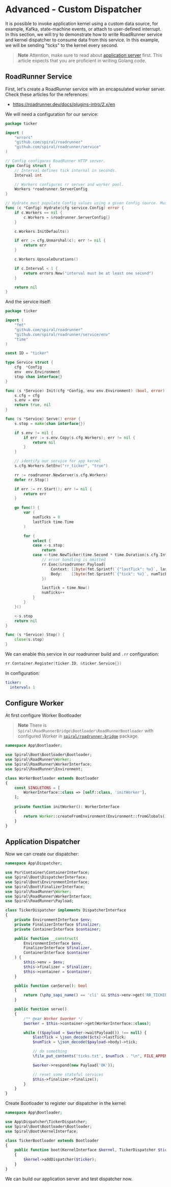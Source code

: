 # Advanced - Custom Dispatcher

It is possible to invoke application kernel using a custom data source, for example, Kafka, state-machine events, or
attach to user-defined interrupt. In this section, we will try to demonstrate how to write RoadRunner service and kernel
dispatcher to consume data from this service. In this example, we will be sending "ticks" to the kernel every second.

> **Note**
> Attention, make sure to read about [application server](/framework/application-server.md) first. This article expects
> that you are proficient in writing Golang code.

## RoadRunner Service

First, let's create a RoadRunner service with an encapsulated worker server. Check these articles for the references:

- https://roadrunner.dev/docs/plugins-intro/2.x/en

We will need a configuration for our service:

```go
package ticker

import (
	"errors"
	"github.com/spiral/roadrunner"
	"github.com/spiral/roadrunner/service"
)

// Config configures RoadRunner HTTP server.
type Config struct {
	// Interval defines tick internal in seconds.
	Interval int

	// Workers configures rr server and worker pool.
	Workers *roadrunner.ServerConfig
}

// Hydrate must populate Config values using a given Config source. Must return an error if Config is not valid.
func (c *Config) Hydrate(cfg service.Config) error {
	if c.Workers == nil {
		c.Workers = &roadrunner.ServerConfig{}
	}

	c.Workers.InitDefaults()

	if err := cfg.Unmarshal(c); err != nil {
		return err
	}

	c.Workers.UpscaleDurations()

	if c.Interval < 1 {
		return errors.New("interval must be at least one second")
	}

	return nil
}
```

And the service itself:

```go
package ticker

import (
	"fmt"
	"github.com/spiral/roadrunner"
	"github.com/spiral/roadrunner/service/env"
	"time"
)

const ID = "ticker"

type Service struct {
	cfg  *Config
	env  env.Environment
	stop chan interface{}
}

func (s *Service) Init(cfg *Config, env env.Environment) (bool, error) {
	s.cfg = cfg
	s.env = env
	return true, nil
}

func (s *Service) Serve() error {
	s.stop = make(chan interface{})

	if s.env != nil {
		if err := s.env.Copy(s.cfg.Workers); err != nil {
			return nil
		}
	}

	// identify our service for app kernel
	s.cfg.Workers.SetEnv("rr_ticker", "true")

	rr := roadrunner.NewServer(s.cfg.Workers)
	defer rr.Stop()

	if err := rr.Start(); err != nil {
		return err
	}

	go func() {
		var (
			numTicks = 0
			lastTick time.Time
		)

		for {
			select {
			case <-s.stop:
				return
			case <-time.NewTicker(time.Second * time.Duration(s.cfg.Interval)).C:
				// error handling is omitted
				rr.Exec(&roadrunner.Payload{
					Context: []byte(fmt.Sprintf(`{"lastTick": %v}`, lastTick.Unix())),
					Body:    []byte(fmt.Sprintf(`{"tick": %v}`, numTicks)),
				})

				lastTick = time.Now()
				numTicks++
			}
		}
	}()

	<-s.stop
	return nil
}

func (s *Service) Stop() {
	close(s.stop)
}
```

We can enable this service in our roadrunner build and `.rr` configuration:

```go
rr.Container.Register(ticker.ID, &ticker.Service{})
```

In configuration:

```yaml
ticker:
  interval: 1
```

## Configure Worker

At first configure Worker Bootloader

> **Note**
> There is `Spiral\RoadRunnerBridge\Bootloader\RoadRunnerBootloader` with configured Worker
> in [`spiral/roadrunner-bridge`](https://github.com/spiral/roadrunner-bridge) package.

```php
namespace App\Bootloader;

use Spiral\Boot\Bootloader\Bootloader;
use Spiral\RoadRunner\Worker;
use Spiral\RoadRunner\WorkerInterface;
use Spiral\RoadRunner\Environment;

class WorkerBootloader extends Bootloader 
{
    const SINGLETONS = [
        WorkerInterface::class => [self::class, 'initWorker'],
    ];
    
    private function initWorker(): WorkerInterface
    {
        return Worker::createFromEnvironment(Environment::fromGlobals());
    }
}
```

## Application Dispatcher

Now we can create our dispatcher:

```php
namespace App\Dispatcher;

use Psr\Container\ContainerInterface;
use Spiral\Boot\DispatcherInterface;
use Spiral\Boot\EnvironmentInterface;
use Spiral\Boot\FinalizerInterface;
use Spiral\RoadRunner\Worker;
use Spiral\RoadRunner\WorkerInterface;
use Spiral\RoadRunner\Payload;

class TickerDispatcher implements DispatcherInterface
{
    private EnvironmentInterface $env;
    private FinalizerInterface $finalizer;
    private ContainerInterface $container;

    public function __construct(
        EnvironmentInterface $env,
        FinalizerInterface $finalizer,
        ContainerInterface $container
    ) {
        $this->env = $env;
        $this->finalizer = $finalizer;
        $this->container = $container;
    }

    public function canServe(): bool
    {
        return (\php_sapi_name() == 'cli' && $this->env->get('RR_TICKER') !== null);
    }

    public function serve()
    {
        /** @var Worker $worker */
        $worker = $this->container->get(WorkerInterface::class);

        while (($payload = $worker->waitPayload()) !== null) {
            $lastTick = \json_decode($ctx)->lastTick;
            $numTick = \json_decode($payload->body)->tick;

            // do something
            \file_put_contents('ticks.txt', $numTick . "\n", FILE_APPEND);

            $worker->respond(new Payload('OK'));

            // reset some stateful services
            $this->finalizer->finalize();
        }
    }
}
```

Create Bootloader to register our dispatcher in the kernel:

```php
namespace App\Bootloader;

use App\Dispatcher\TickerDispatcher;
use Spiral\Boot\Bootloader\Bootloader;
use Spiral\Boot\KernelInterface;

class TickerBootloader extends Bootloader
{
    public function boot(KernelInterface $kernel, TickerDispatcher $ticker)
    {
        $kernel->addDispatcher($ticker);
    }
}
```

We can build our application server and test dispatcher now.
